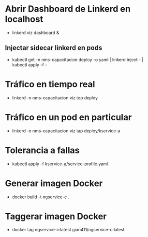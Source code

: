 # Abrir Dashboard de Linkerd en localhost
* linkerd viz dashboard &

## Injectar sidecar linkerd en pods
* kubectl get -n nms-capacitacion deploy -o yaml | linkerd inject - | kubectl apply -f -

# Tráfico en tiempo real

* linkerd -n nms-capacitacion viz top deploy

# Tráfico en un pod en particular

* linkerd -n nms-capacitacion viz tap deploy/kservice-a

# Tolerancia a fallas

* kubectl apply -f kservice-a/service-profile.yaml

# Generar imagen Docker
* docker build -t ngservice-c .

# Taggerar imagen Docker
* docker tag ngservice-c:latest gian411/ngservice-c:latest